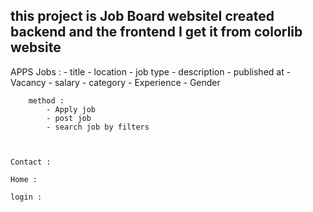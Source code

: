 
## this project is Job Board websiteI created backend and the frontend I get it from colorlib website


APPS
    Jobs :
        - title
        - location
        - job type
        - description
        - published at
        - Vacancy
        - salary
        - category
        - Experience
        - Gender

        method :
            - Apply job
            - post job
            - search job by filters



    Contact :

    Home :

    login :





